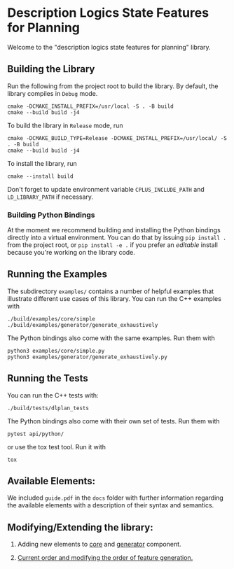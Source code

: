 
# Description Logics State Features for Planning

Welcome to the "description logics state features for planning" library.

## Building the Library

Run the following from the project root to build the library.
By default, the library compiles in `Debug` mode.
```console
cmake -DCMAKE_INSTALL_PREFIX=/usr/local -S . -B build
cmake --build build -j4
```

To build the library in `Release` mode, run
```console
cmake -DCMAKE_BUILD_TYPE=Release -DCMAKE_INSTALL_PREFIX=/usr/local/ -S . -B build
cmake --build build -j4
```

To install the library, run
```console
cmake --install build
```

Don't forget to update environment variable `CPLUS_INCLUDE_PATH` and `LD_LIBRARY_PATH` if necessary.

### Building Python Bindings
At the moment we recommend building and installing the Python bindings directly into a virtual environment.
You can do that by issuing `pip install .` from the project root, or `pip install -e .`
if you prefer an _editable_ install because you're working on the library code.

## Running the Examples

The subdirectory `examples/` contains a number of helpful examples that illustrate different use cases of this library.
You can run the C++ examples with
```console
./build/examples/core/simple
./build/examples/generator/generate_exhaustively
```

The Python bindings also come with the same examples. Run them with
```console
python3 examples/core/simple.py
python3 examples/generator/generate_exhaustively.py
```

## Running the Tests
You can run the C++ tests with:
```console
./build/tests/dlplan_tests
```

The Python bindings also come with their own set of tests. Run them with
```console
pytest api/python/
```

or use the tox test tool. Run it with
```console
tox
```

## Available Elements:

We included `guide.pdf` in the `docs` folder with further information regarding the available elements with a description of their syntax and semantics.

## Modifying/Extending the library:

1. Adding new elements to [core](https://github.com/rleap-project/dlplan/wiki/Adding-elements-to-the-core-component) and [generator](https://github.com/rleap-project/dlplan/wiki/Adding-elements-to-the-generator-component) component.

2. [Current order and modifying the order of feature generation.](https://github.com/rleap-project/dlplan/wiki/Modifying-the-order-of-feature-generation)
